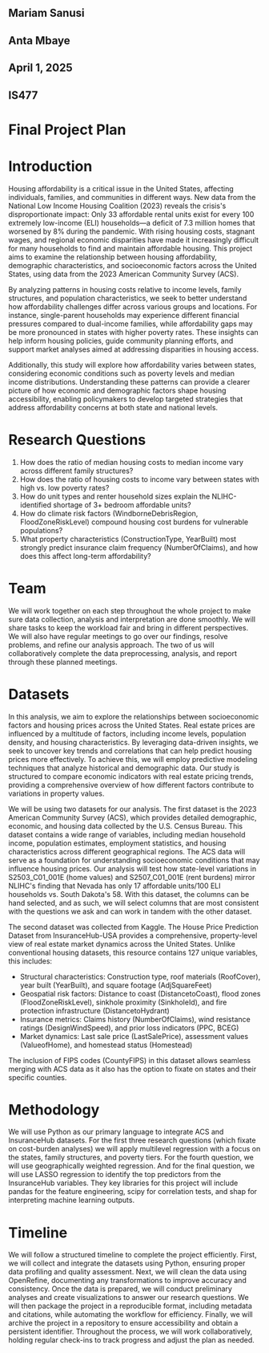 ## Mariam Sanusi
## Anta Mbaye
## April 1, 2025
## IS477

# Final Project Plan


# Introduction

Housing affordability is a critical issue in the United States, affecting individuals, families, and communities in different ways. New data from the National Low Income Housing Coalition (2023) reveals the crisis's disproportionate impact: Only 33 affordable rental units exist for every 100 extremely low-income (ELI) households—a deficit of 7.3 million homes that worsened by 8% during the pandemic. With rising housing costs, stagnant wages, and regional economic disparities have made it increasingly difficult for many households to find and maintain affordable housing. This project aims to examine the relationship between housing affordability, demographic characteristics, and socioeconomic factors across the United States, using data from the 2023 American Community Survey (ACS).

By analyzing patterns in housing costs relative to income levels, family structures, and population characteristics, we seek to better understand how affordability challenges differ across various groups and locations. For instance, single-parent households may experience different financial pressures compared to dual-income families, while affordability gaps may be more pronounced in states with higher poverty rates. These insights can help inform housing policies, guide community planning efforts, and support market analyses aimed at addressing disparities in housing access.

Additionally, this study will explore how affordability varies between states, considering economic conditions such as poverty levels and median income distributions. Understanding these patterns can provide a clearer picture of how economic and demographic factors shape housing accessibility, enabling policymakers to develop targeted strategies that address affordability concerns at both state and national levels.

# Research Questions

1. How does the ratio of median housing costs to median income vary across different family structures?
2. How does the ratio of housing costs to income vary between states with high vs. low poverty rates?
3. How do unit types and renter household sizes explain the NLIHC-identified shortage of 3+ bedroom affordable units?
4. How do climate risk factors (WindborneDebrisRegion, FloodZoneRiskLevel) compound housing cost burdens for vulnerable populations?
5. What property characteristics (ConstructionType, YearBuilt) most strongly predict insurance claim frequency (NumberOfClaims), and how does this affect long-term affordability?

# Team

We will work together on each step throughout the whole project to make sure data collection, analysis and interpretation are done smoothly. We will share tasks to keep the workload fair and bring in different perspectives. We will also have regular meetings to go over our findings, resolve problems, and refine our analysis approach. The two of us will collaboratively complete the data preprocessing, analysis, and report through these planned meetings.

# Datasets

In this analysis, we aim to explore the relationships between socioeconomic factors and housing prices across the United States. Real estate prices are influenced by a multitude of factors, including income levels, population density, and housing characteristics. By leveraging data-driven insights, we seek to uncover key trends and correlations that can help predict housing prices more effectively. To achieve this, we will employ predictive modeling techniques that analyze historical and demographic data. Our study is structured to compare economic indicators with real estate pricing trends, providing a comprehensive overview of how different factors contribute to variations in property values.

We will be using two datasets for our analysis. The first dataset is the 2023 American Community Survey (ACS), which provides detailed demographic, economic, and housing data collected by the U.S. Census Bureau. This dataset contains a wide range of variables, including median household income, population estimates, employment statistics, and housing characteristics across different geographical regions. The ACS data will serve as a foundation for understanding socioeconomic conditions that may influence housing prices. Our analysis will test how state-level variations in S2503_C01_001E (home values) and S2507_C01_001E (rent burdens) mirror NLIHC's finding that Nevada has only 17 affordable units/100 ELI households vs. South Dakota's 58. With this dataset, the columns can be hand selected, and as such, we will select columns that are most consistent with the questions we ask and can work in tandem with the other dataset.

The second dataset was collected from Kaggle. The House Price Prediction Dataset from InsuranceHub-USA provides a comprehensive, property-level view of real estate market dynamics across the United States. Unlike conventional housing datasets, this resource contains 127 unique variables, this includes:

- Structural characteristics: Construction type, roof materials (RoofCover), year built (YearBuilt), and square footage (AdjSquareFeet)
- Geospatial risk factors: Distance to coast (DistancetoCoast), flood zones (FloodZoneRiskLevel), sinkhole proximity (SinkholeId), and fire protection infrastructure (DistancetoHydrant)
- Insurance metrics: Claims history (NumberOfClaims), wind resistance ratings (DesignWindSpeed), and prior loss indicators (PPC, BCEG)
- Market dynamics: Last sale price (LastSalePrice), assessment values (ValueofHome), and homestead status (Homestead)

The inclusion of FIPS codes (CountyFIPS) in this dataset allows seamless merging with ACS data as it also has the option to fixate on states and their specific counties.

# Methodology

We will use Python as our primary language to integrate ACS and InsuranceHub datasets. For the first three research questions (which fixate on cost-burden analyses) we will apply multilevel regression with a focus on the states, family structures, and poverty tiers. For the fourth question, we will use geographically weighted regression. And for the final question, we will use LASSO regression to identify the top predictors from the InsuranceHub variables. They key libraries for this project will include pandas for the feature engineering, scipy for correlation tests, and shap for interpreting machine learning outputs.

# Timeline

We will follow a structured timeline to complete the project efficiently. First, we will collect and integrate the datasets using Python, ensuring proper data profiling and quality assessment. Next, we will clean the data using OpenRefine, documenting any transformations to improve accuracy and consistency. Once the data is prepared, we will conduct preliminary analyses and create visualizations to answer our research questions. We will then package the project in a reproducible format, including metadata and citations, while automating the workflow for efficiency. Finally, we will archive the project in a repository to ensure accessibility and obtain a persistent identifier. Throughout the process, we will work collaboratively, holding regular check-ins to track progress and adjust the plan as needed.
